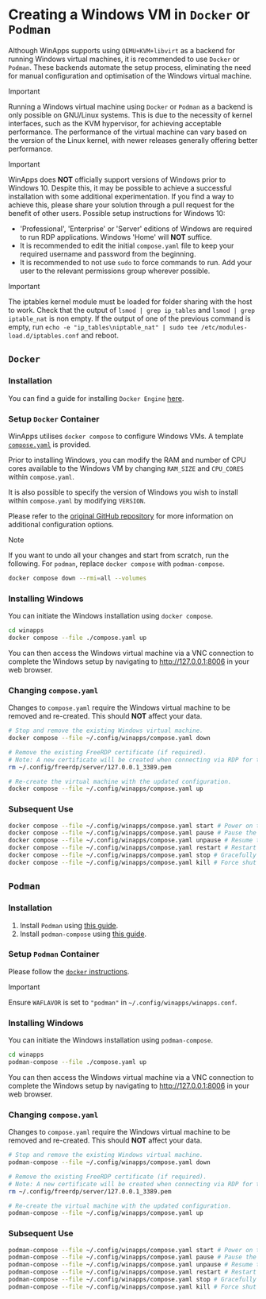 # Creating a Windows VM in `Docker` or `Podman`
Although WinApps supports using `QEMU+KVM+libvirt` as a backend for running Windows virtual machines, it is recommended to use `Docker` or `Podman`. These backends automate the setup process, eliminating the need for manual configuration and optimisation of the Windows virtual machine.

> [!IMPORTANT]
> Running a Windows virtual machine using `Docker` or `Podman` as a backend is only possible on GNU/Linux systems. This is due to the necessity of kernel interfaces, such as the KVM hypervisor, for achieving acceptable performance. The performance of the virtual machine can vary based on the version of the Linux kernel, with newer releases generally offering better performance.

> [!IMPORTANT]
> WinApps does __NOT__ officially support versions of Windows prior to Windows 10. Despite this, it may be possible to achieve a successful installation with some additional experimentation. If you find a way to achieve this, please share your solution through a pull request for the benefit of other users.
> Possible setup instructions for Windows 10:
> - 'Professional', 'Enterprise' or 'Server' editions of Windows are required to run RDP applications. Windows 'Home' will __NOT__ suffice.
> - It is recommended to edit the initial `compose.yaml` file to keep your required username and password from the beginning.
> - It is recommended to not use `sudo` to force commands to run. Add your user to the relevant permissions group wherever possible.

> [!IMPORTANT]
> The iptables kernel module must be loaded for folder sharing with the host to work.
> Check that the output of `lsmod | grep ip_tables` and `lsmod | grep iptable_nat` is non empty.
> If the output of one of the previous command is empty, run `echo -e "ip_tables\niptable_nat" | sudo tee /etc/modules-load.d/iptables.conf` and reboot.

## `Docker`
### Installation
You can find a guide for installing `Docker Engine` [here](https://docs.docker.com/engine/install/).

### Setup `Docker` Container
WinApps utilises `docker compose` to configure Windows VMs. A template [`compose.yaml`](../compose.yaml) is provided.

Prior to installing Windows, you can modify the RAM and number of CPU cores available to the Windows VM by changing `RAM_SIZE` and `CPU_CORES` within `compose.yaml`.

It is also possible to specify the version of Windows you wish to install within `compose.yaml` by modifying `VERSION`.

Please refer to the [original GitHub repository](https://github.com/dockur/windows) for more information on additional configuration options.

> [!NOTE]
> If you want to undo all your changes and start from scratch, run the following. For `podman`, replace `docker compose` with `podman-compose`.
> ```bash
> docker compose down --rmi=all --volumes
> ```

### Installing Windows
You can initiate the Windows installation using `docker compose`.
```bash
cd winapps
docker compose --file ./compose.yaml up
```

You can then access the Windows virtual machine via a VNC connection to complete the Windows setup by navigating to http://127.0.0.1:8006 in your web browser.

### Changing `compose.yaml`
Changes to `compose.yaml` require the Windows virtual machine to be removed and re-created. This should __NOT__ affect your data.

```bash
# Stop and remove the existing Windows virtual machine.
docker compose --file ~/.config/winapps/compose.yaml down

# Remove the existing FreeRDP certificate (if required).
# Note: A new certificate will be created when connecting via RDP for the first time.
rm ~/.config/freerdp/server/127.0.0.1_3389.pem

# Re-create the virtual machine with the updated configuration.
docker compose --file ~/.config/winapps/compose.yaml up
```

### Subsequent Use
```bash
docker compose --file ~/.config/winapps/compose.yaml start # Power on the Windows VM
docker compose --file ~/.config/winapps/compose.yaml pause # Pause the Windows VM
docker compose --file ~/.config/winapps/compose.yaml unpause # Resume the Windows VM
docker compose --file ~/.config/winapps/compose.yaml restart # Restart the Windows VM
docker compose --file ~/.config/winapps/compose.yaml stop # Gracefully shut down the Windows VM
docker compose --file ~/.config/winapps/compose.yaml kill # Force shut down the Windows VM
```

## `Podman`
### Installation
1. Install `Podman` using [this guide](https://podman.io/docs/installation).
2. Install `podman-compose` using [this guide](https://github.com/containers/podman-compose?tab=readme-ov-file#installation).

### Setup `Podman` Container
Please follow the [`docker` instructions](#setup-docker-container).

> [!IMPORTANT]
> Ensure `WAFLAVOR` is set to `"podman"` in `~/.config/winapps/winapps.conf`.

### Installing Windows
You can initiate the Windows installation using `podman-compose`.
```bash
cd winapps
podman-compose --file ./compose.yaml up
```

You can then access the Windows virtual machine via a VNC connection to complete the Windows setup by navigating to http://127.0.0.1:8006 in your web browser.

### Changing `compose.yaml`
Changes to `compose.yaml` require the Windows virtual machine to be removed and re-created. This should __NOT__ affect your data.

```bash
# Stop and remove the existing Windows virtual machine.
podman-compose --file ~/.config/winapps/compose.yaml down

# Remove the existing FreeRDP certificate (if required).
# Note: A new certificate will be created when connecting via RDP for the first time.
rm ~/.config/freerdp/server/127.0.0.1_3389.pem

# Re-create the virtual machine with the updated configuration.
podman-compose --file ~/.config/winapps/compose.yaml up
```

### Subsequent Use
```bash
podman-compose --file ~/.config/winapps/compose.yaml start # Power on the Windows VM
podman-compose --file ~/.config/winapps/compose.yaml pause # Pause the Windows VM
podman-compose --file ~/.config/winapps/compose.yaml unpause # Resume the Windows VM
podman-compose --file ~/.config/winapps/compose.yaml restart # Restart the Windows VM
podman-compose --file ~/.config/winapps/compose.yaml stop # Gracefully shut down the Windows VM
podman-compose --file ~/.config/winapps/compose.yaml kill # Force shut down the Windows VM
```

